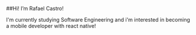 ##Hi! I’m Rafael Castro!

I'm currently studying Software Engineering and i'm interested in becoming a mobile developer with react native!
